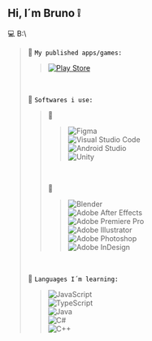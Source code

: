 ## Hi, I´m Bruno :grey_exclamation:

:computer: B:\
> :open_file_folder:
> <code style="color : black">My published apps/games:</code><br>
> > [![Play Store](https://img.shields.io/badge/Google_Play-414141?style=for-the-badge&logo=google-play&logoColor=white)](https://play.google.com/store/apps/dev?id=6574659259073609998)
> <br>
> 
> :open_file_folder:
> <code style="color : black">Softwares i use:</code><br>
> > :floppy_disk: <br>
> > > ![Figma](https://img.shields.io/badge/figma-%23F24E1E.svg?style=for-the-badge&logo=figma&logoColor=white)<br>
> > > ![Visual Studio Code](https://img.shields.io/badge/Visual%20Studio%20Code-0078d7.svg?style=for-the-badge&logo=visual-studio-code&logoColor=white)<br>
> > > ![Android Studio](https://img.shields.io/badge/android%20studio-346ac1?style=for-the-badge&logo=android%20studio&logoColor=white)<br>
> > > ![Unity](https://img.shields.io/badge/unity-%23000000.svg?style=for-the-badge&logo=unity&logoColor=white)<br>
> > <br>
> >
> > :art: <br>
> > > ![Blender](https://img.shields.io/badge/blender-%23F5792A.svg?style=for-the-badge&logo=blender&logoColor=white)<br>
> > > ![Adobe After Effects](https://img.shields.io/badge/Adobe%20After%20Effects-9999FF.svg?style=for-the-badge&logo=Adobe%20After%20Effects&logoColor=white)<br>
> > > ![Adobe Premiere Pro](https://img.shields.io/badge/Adobe%20Premiere%20Pro-9999FF.svg?style=for-the-badge&logo=Adobe%20Premiere%20Pro&logoColor=white)<br>
> > > ![Adobe Illustrator](https://img.shields.io/badge/adobe%20illustrator-%23FF9A00.svg?style=for-the-badge&logo=adobe%20illustrator&logoColor=white)<br>
> > > ![Adobe Photoshop](https://img.shields.io/badge/adobe%20photoshop-%2331A8FF.svg?style=for-the-badge&logo=adobe%20photoshop&logoColor=white)<br>
> > > ![Adobe InDesign](https://img.shields.io/badge/Adobe%20InDesign-49021F?style=for-the-badge&logo=adobeindesign&logoColor=white)<br>
> <br>
> 
> :open_file_folder:
> <code style="color : black">Languages I´m learning:</code><br>
> > ![JavaScript](https://img.shields.io/badge/javascript-%23323330.svg?style=for-the-badge&logo=javascript&logoColor=%23F7DF1E)<br>
> > ![TypeScript](https://img.shields.io/badge/typescript-%23007ACC.svg?style=for-the-badge&logo=typescript&logoColor=white)<br>
> > ![Java](https://img.shields.io/badge/java-%23ED8B00.svg?style=for-the-badge&logo=openjdk&logoColor=white)<br>
> > ![C#](https://img.shields.io/badge/c%23-%23239120.svg?style=for-the-badge&logo=csharp&logoColor=white)<br>
> > ![C++](https://img.shields.io/badge/c++-%2300599C.svg?style=for-the-badge&logo=c%2B%2B&logoColor=white)<br>
